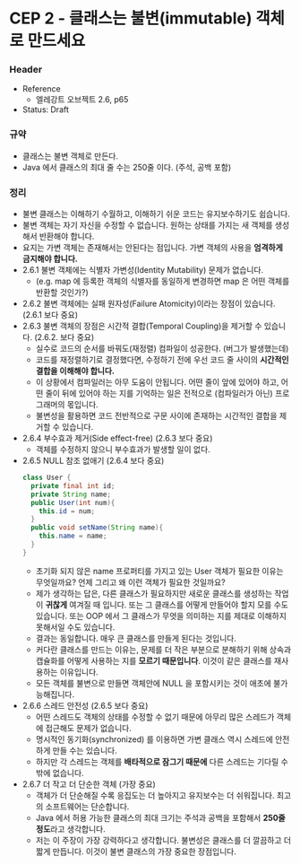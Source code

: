 # CEP 2 - 클래스는 불변(immutable) 객체로 만드세요

### Header

* Reference
    * 엘레강트 오브젝트 2.6, p65
* Status: Draft

### 규약

* 클래스는 불변 객체로 만든다.
* Java 에서 클래스의 최대 줄 수는 250줄 이다. (주석, 공백 포함)

### 정리

* 불변 클래스는 이해하기 수월하고, 이해하기 쉬운 코드는 유지보수하기도 쉽습니다.
* 불변 객체는 자기 자신을 수정할 수 없습니다. 원하는 상태를 가지는 새 객체를 생성해서 반환해야 합니다.
* 요지는 가변 객체는 존재해서는 안된다는 점입니다. 가변 객체의 사용을 **엄격하게 금지해야 합니다.**
* 2.6.1 불변 객체에는 식별자 가변성(Identity Mutability) 문제가 없습니다.
    * (e.g. map 에 등록한 객체의 식별자를 동일하게 변경하면 map 은 어떤 객체를 반환할 것인가?)
* 2.6.2 불변 객체에는 실패 원자성(Failure Atomicity)이라는 장점이 있습니다. (2.6.1 보다 중요)
* 2.6.3 불변 객체의 장점은 시간적 결합(Temporal Coupling)을 제거할 수 있습니다. (2.6.2. 보다 중요)
    * 실수로 코드의 순서를 바꿔도(재정렬) 컴파일이 성공한다. (버그가 발생했는데)
    * 코드를 재정렬하기로 결정했다면, 수정하기 전에 우선 코드 줄 사이의 **시간적인 결합을 이해해야 합니다.**
    * 이 상황에서 컴파일러는 아무 도움이 안됩니다. 어떤 줄이 앞에 있어야 하고, 어떤 줄이 뒤에 있어야 하는 지를 기억하는 일은 전적으로 (컴파일러가 아닌) 프로그래머의 몫입니다.
    * 불변성을 활용하면 코드 전반적으로 구문 사이에 존재하는 시간적인 결합을 제거할 수 있습니다.
* 2.6.4 부수효과 제거(Side effect-free) (2.6.3 보다 중요)
    * 객체를 수정하지 않으니 부수효과가 발생할 일이 없다.
* 2.6.5 NULL 참조 없애기 (2.6.4 보다 중요)
    ```java
    class User {
      private final int id;
      private String name;
      public User(int num){
        this.id = num;
      }
      public void setName(String name){
        this.name = name;
      }
    }
    ```
    * 초기화 되지 않은 name 프로퍼티를 가지고 있는 User 객체가 필요한 이유는 무엇일까요? 언제 그리고 왜 이런 객체가 필요한 것일까요?
    * 제가 생각하는 답은, 다른 클래스가 필요하지만 새로운 클래스를 생성하는 작업이 **귀찮게** 여겨질 때 입니다. 또는 그 클래스를 어떻게 만들어야 할지 모를 수도 있습니다. 또는 OOP 에서 그 클래스가 무엇을
      의미하는 지를 제대로 이해하지 못해서일 수도 있습니다.
    * 결과는 동일합니다. 매우 큰 클래스를 만들게 된다는 것입니다.
    * 커다란 클래스를 만드는 이유는, 문제를 더 작은 부분으로 분해하기 위해 상속과 캡슐화를 어떻게 사용하는 지를 **모르기 때문입니다**. 이것이 같은 클래스를 재사용하는 이유입니다.
    * 모든 객체를 불변으로 만들면 객체안에 NULL 을 포함시키는 것이 애초에 불가능해집니다.
* 2.6.6 스레드 안전성 (2.6.5 보다 중요)
    * 어떤 스레드도 객체의 상태를 수정할 수 없기 때문에 아무리 많은 스레드가 객체에 접근해도 문제가 없습니다.
    * 명시적인 동기화(synchronized) 를 이용하면 가변 클래스 역시 스레드에 안전하게 만들 수는 있습니다.
    * 하지만 각 스레드는 객체를 **배타적으로 잠그기 때문에** 다른 스레드는 기다릴 수밖에 없습니다.
* 2.6.7 더 작고 더 단순한 객체 (가장 중요)
    * 객체가 더 단순해질 수록 응집도는 더 높아지고 유지보수는 더 쉬워집니다. 최고의 소프트웨어는 단순합니다.
    * Java 에서 허용 가능한 클래스의 최대 크기는 주석과 공백을 포함해서 **250줄 정도**라고 생각합니다.
    * 저는 이 주장이 가장 강력하다고 생각합니다. 불변성은 클래스를 더 깔끔하고 더 짧게 만듭니다. 이것이 불변 클래스의 가장 중요한 장점입니다.